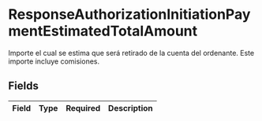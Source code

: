 # ResponseAuthorizationInitiationPaymentEstimatedTotalAmount

Importe el cual se estima que será retirado de la cuenta del ordenante. Este importe incluye comisiones.


## Fields

| Field       | Type        | Required    | Description |
| ----------- | ----------- | ----------- | ----------- |
